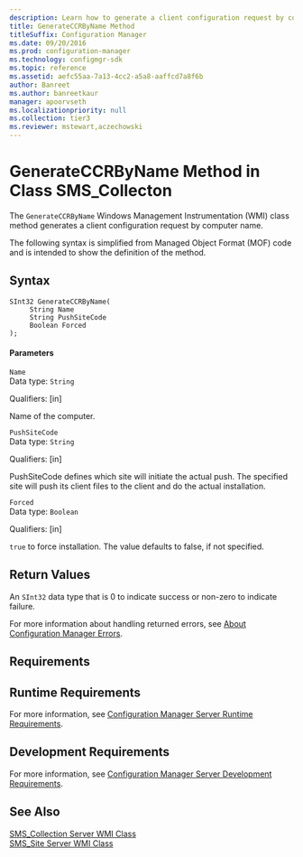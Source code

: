 ```yaml
---
description: Learn how to generate a client configuration request by computer name using the GenerateCCRByName class method.
title: GenerateCCRByName Method
titleSuffix: Configuration Manager
ms.date: 09/20/2016
ms.prod: configuration-manager
ms.technology: configmgr-sdk
ms.topic: reference
ms.assetid: aefc55aa-7a13-4cc2-a5a8-aaffcd7a8f6b
author: Banreet
ms.author: banreetkaur
manager: apoorvseth
ms.localizationpriority: null
ms.collection: tier3
ms.reviewer: mstewart,aczechowski
---
```

# GenerateCCRByName Method in Class SMS_Collecton
The `GenerateCCRByName` Windows Management Instrumentation (WMI) class method generates a client configuration request by computer name.  

 The following syntax is simplified from Managed Object Format (MOF) code and is intended to show the definition of the method.  

## Syntax  

```  
SInt32 GenerateCCRByName(  
     String Name  
     String PushSiteCode  
     Boolean Forced  
);  
```  

#### Parameters  
 `Name`  
 Data type: `String`  

 Qualifiers: [in]  

 Name of the computer.  

 `PushSiteCode`  
 Data type: `String`  

 Qualifiers: [in]  

 PushSiteCode defines which site will initiate the actual push. The specified site will push its client files to the client and do the actual installation.  

 `Forced`  
 Data type: `Boolean`  

 Qualifiers: [in]  

 `true` to force installation. The value defaults to false, if not specified.  

## Return Values  
 An  `SInt32` data type that is 0 to indicate success or non-zero to indicate failure.  

 For more information about handling returned errors, see [About Configuration Manager Errors](../../../../../develop/core/understand/about-configuration-manager-errors.md).  

## Requirements  

## Runtime Requirements  
 For more information, see [Configuration Manager Server Runtime Requirements](../../../../../develop/core/reqs/server-runtime-requirements.md).  

## Development Requirements  
 For more information, see [Configuration Manager Server Development Requirements](../../../../../develop/core/reqs/server-development-requirements.md).  

## See Also  
 [SMS_Collection Server WMI Class](../../../../../develop/reference/core/clients/collections/sms_collection-server-wmi-class.md)   
 [SMS_Site Server WMI Class](../../../../../develop/reference/core/servers/configure/sms_site-server-wmi-class.md)
